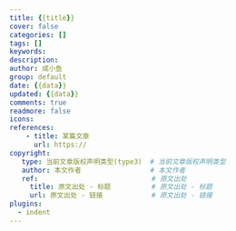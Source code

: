 ```yaml
---
title: {{title}}
cover: false
categories: []
tags: []
keywords:
description:
author: 咸小鱼
group: default
date: {{data}}
updated: {{data}}
comments: true
readmore: false
icons:
references:
    - title: 某篇文章
      url: https://
copyright:
   type: 当前文章版权声明类型(type3)  # 当前文章版权声明类型
   author: 本文作者                 # 本文作者
   ref:                            # 原文出处
     title: 原文出处 - 标题          # 原文出处 - 标题
     url: 原文出处 - 链接            # 原文出处 - 链接
plugins:
  - indent
---
```


<!-- more -->

